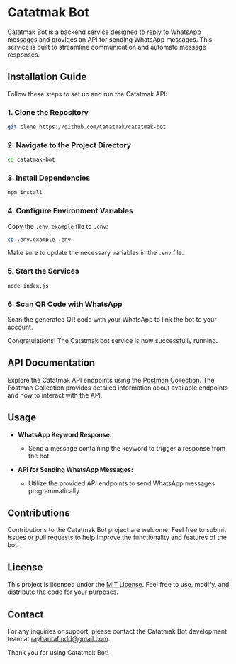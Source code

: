 # Catatmak Bot

Catatmak Bot is a backend service designed to reply to WhatsApp messages and provides an API for sending WhatsApp messages. This service is built to streamline communication and automate message responses.

## Installation Guide

Follow these steps to set up and run the Catatmak API:

### 1. Clone the Repository

```bash
git clone https://github.com/Catatmak/catatmak-bot
```

### 2. Navigate to the Project Directory

```bash
cd catatmak-bot
```

### 3. Install Dependencies

```bash
npm install
```

### 4. Configure Environment Variables

Copy the `.env.example` file to `.env`:

```bash
cp .env.example .env
```

Make sure to update the necessary variables in the `.env` file.

### 5. Start the Services

```bash
node index.js
```

### 6. Scan QR Code with WhatsApp

Scan the generated QR code with your WhatsApp to link the bot to your account.

Congratulations! The Catatmak bot service is now successfully running.

## API Documentation

Explore the Catatmak API endpoints using the [Postman Collection](https://documenter.getpostman.com/view/4289441/2s9YkgC5Db). The Postman Collection provides detailed information about available endpoints and how to interact with the API.

## Usage

- **WhatsApp Keyword Response:**
  - Send a message containing the keyword to trigger a response from the bot.

- **API for Sending WhatsApp Messages:**
  - Utilize the provided API endpoints to send WhatsApp messages programmatically.

## Contributions

Contributions to the Catatmak Bot project are welcome. Feel free to submit issues or pull requests to help improve the functionality and features of the bot.

## License

This project is licensed under the [MIT License](LICENSE). Feel free to use, modify, and distribute the code for your purposes.

## Contact

For any inquiries or support, please contact the Catatmak Bot development team at [rayhanrafiudd@gmail.com](mailto:rayhanrafiudd@gmail.com).

Thank you for using Catatmak Bot!